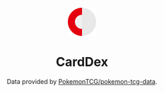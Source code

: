 <p align="center">
  <img src="logo.svg" width="64"/>
</p>

<h1 align="center">CardDex</h1>

<p align="center">Data provided by <a href="https://github.com/PokemonTCG/pokemon-tcg-data">PokemonTCG/pokemon-tcg-data</a>.</p>
